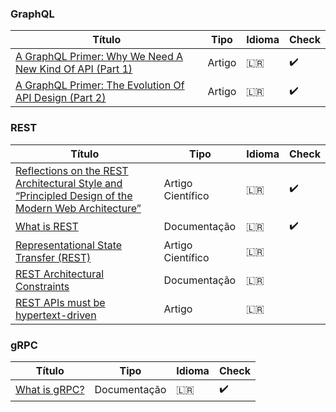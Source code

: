 ### GraphQL
 Título | Tipo  | Idioma | Check
------- | ------  | ------ | ------
[A GraphQL Primer: Why We Need A New Kind Of API (Part 1)](https://www.smashingmagazine.com/2018/01/graphql-primer-new-api-part-1/) | Artigo | 🇱🇷 | :heavy_check_mark:
[A GraphQL Primer: The Evolution Of API Design (Part 2)](https://www.smashingmagazine.com/2018/01/graphql-primer-new-api-part-2/) | Artigo | 🇱🇷 | :heavy_check_mark:



### REST
 Título | Tipo  | Idioma | Check
------- | ------  | ------ | ------
[Reflections on the REST Architectural Style and “Principled Design of the Modern Web Architecture”](https://static.googleusercontent.com/media/research.google.com/en//pubs/archive/46310.pdf) | Artigo Científico | 🇱🇷 | :heavy_check_mark:
[What is REST](https://restfulapi.net/) | Documentação | 🇱🇷 | :heavy_check_mark:
[Representational State Transfer (REST)](https://www.ics.uci.edu/~fielding/pubs/dissertation/rest_arch_style.htm) | Artigo Científico | 🇱🇷 | 
[REST Architectural Constraints](https://restfulapi.net/rest-architectural-constraints/) | Documentação | 🇱🇷 | 
[REST APIs must be hypertext-driven](http://roy.gbiv.com/untangled/2008/rest-apis-must-be-hypertext-driven) | Artigo | 🇱🇷 | 


### gRPC
 Título | Tipo  | Idioma | Check
------- | ------  | ------ | ------
[What is gRPC?](https://grpc.io/docs/guides/index.html) | Documentação | 🇱🇷 | :heavy_check_mark:
